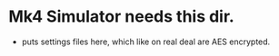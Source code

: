 # Mk4 Simulator needs this dir.

- puts settings files here, which like on real deal are AES encrypted.
